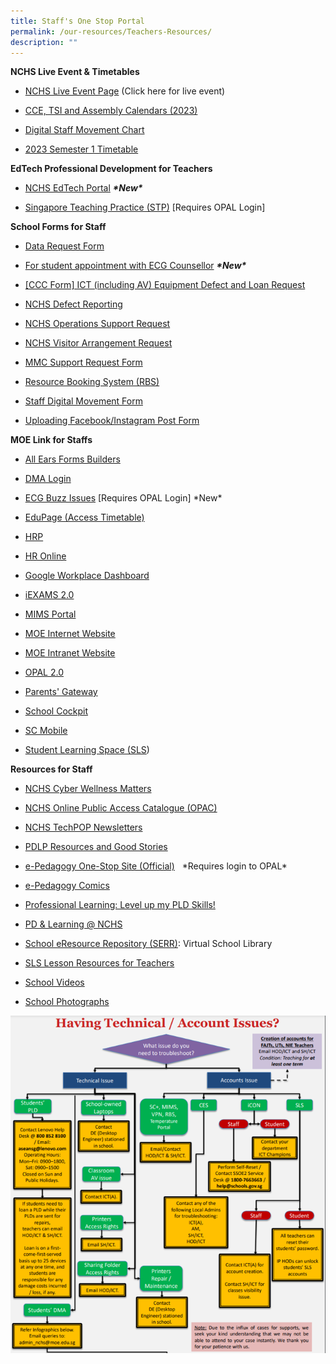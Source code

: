 ```yaml
---
title: Staff's One Stop Portal
permalink: /our-resources/Teachers-Resources/
description: ""
---
```

**NCHS Live Event & Timetables**<br>
*   [NCHS Live Event Page](https://www.google.com/url?q=https%3A%2F%2Fgo.gov.sg%2Fnchs-live&sa=D&sntz=1&usg=AOvVaw0l9o1DpgtbcLBQMS7Ow8j6) (Click here for live event)
*   [CCE, TSI and Assembly Calendars (2023)](https://docs.google.com/spreadsheets/d/1K8VAgWQIloJckuPnZ2uye5Mz6L3hccOu1efGdzEJd5U/edit?usp=sharing)

    
*   [Digital Staff Movement Chart](https://sites.google.com/moe.edu.sg/nchs-staffmovement/home)
    
*   [2023 Semester 1 Timetable](https://drive.google.com/drive/folders/1H1LEVFF6JxSl7QaW2dnv2n7cBQM26iIH?usp=share_link)<br>

**EdTech Professional Development for Teachers** 
*    [NCHS EdTech Portal](https://www.google.com/url?q=https%3A%2F%2Fsites.google.com%2Fmoe.edu.sg%2Fnchs-edtech%2Fhome&sa=D&sntz=1&usg=AOvVaw17XqdJKIc0OauG8ihGm3tf) _**\*New\***_
    
*   [Singapore Teaching Practice (STP)](https://www.google.com/url?q=https%3A%2F%2Fgo.gov.sg%2Fstp&sa=D&sntz=1&usg=AOvVaw0za6S4gXutm8DakRqiDx7w) \[Requires OPAL Login\]

**School Forms for Staff**
*   [Data Request Form](https://www.google.com/url?q=https%3A%2F%2Fbit.ly%2F3guGbvO&sa=D&sntz=1&usg=AOvVaw046gkbXUfM1oiSQs9RJnmx)
    
*   [For student appointment with ECG Counsellor](https://www.google.com/url?q=https%3A%2F%2Fmoeecg.appointeze.com%2Fonlinelink%2FPanMiaohua&sa=D&sntz=1&usg=AOvVaw10brvgJQspCmKM7MFwAS6R) _**\*New\***_
    
*  [[CCC Form] ICT (including AV) Equipment Defect and Loan Request](https://www.google.com/url?q=https%3A%2F%2Fgo.gov.sg%2Ficthelpccc&sa=D&sntz=1&usg=AOvVaw3YAma3bWkRvpHvgKSwHL44)
    
*  [NCHS Defect Reporting](https://www.google.com/url?q=https%3A%2F%2Fform.gov.sg%2F6279c4d743b1c300128b5088&sa=D&sntz=1&usg=AOvVaw0TlArOOu9EtRHoOk5mWN3T)
    
*   [NCHS Operations Support Request](https://www.google.com/url?q=https%3A%2F%2Fform.gov.sg%2F626a03e613531800145617a7&sa=D&sntz=1&usg=AOvVaw2PEWT1Zr46GWwncgd3fQzK)
    
*   [NCHS Visitor Arrangement Request](https://www.google.com/url?q=https%3A%2F%2Fgo.gov.sg%2Fvisitorarrangementrequest&sa=D&sntz=1&usg=AOvVaw3mOLw7AerhVZRJEOBKfRRU)
    
*   [MMC Support Request Form](https://www.google.com/url?q=https%3A%2F%2Fgo.gov.sg%2Fmmcrequest&sa=D&sntz=1&usg=AOvVaw3eH_wlOXftisNXHw58I6VI)
    
*   [Resource Booking System (RBS)](https://www.google.com/url?q=https%3A%2F%2Frbs.avero-tech.com&sa=D&sntz=1&usg=AOvVaw3DTJqTqrPRWNiNrNRKw4fY)
    
*   [Staff Digital Movement Form](http://www.google.com/url?q=http%3A%2F%2Fgo.gov.sg%2Fonleave&sa=D&sntz=1&usg=AOvVaw1I1Y5PjygOP0tYdmGiL92m)
        
*   [Uploading Facebook/Instagram Post Form](https://www.google.com/url?q=https%3A%2F%2Fgo.gov.sg%2Fnchsfbinsta&sa=D&sntz=1&usg=AOvVaw0JUj167010-eW7Dy47f6Z2)

**MOE Link for Staffs**<br>
*   [All Ears Forms Builders](https://forms.moe.edu.sg/)
    
*   [DMA Login](https://www.mobileguardian.com/)
    
*   [ECG Buzz Issues](https://go.gov.sg/ecgbuzz) \[Requires OPAL Login\] \*New\*
    
*   [EduPage (Access Timetable)](https://nchs.edupage.org/login/)
    
*   [HRP](https://www.hrp.gov.sg/hrp/#/)
    
*   [HR Online](http://intranet.moe.gov.sg/hronline/Pages/Home.aspx)
    
*   [Google Workplace Dashboard](https://workspace.google.com/dashboard) 
    
*   [iEXAMS 2.0](http://iexams.seab.gov.sg/sso/login)
    
*   [MIMS Portal](https://idp.mims.moe.gov.sg/nidp/saml2/sso)
    
*   [MOE Internet Website](https://www.moe.gov.sg/)
    
*   [MOE Intranet Website](https://intranet.moe.gov.sg/Pages/Home.aspx)
    
*   [OPAL 2.0](https://www.opal2.moe.edu.sg/)
    
*   [Parents' Gateway](https://pg.moe.edu.sg/)
    
*   [School Cockpit](https://schoolcockpit.moe.gov.sg/)
    
*   [SC Mobile](https://scmobile.moe.edu.sg/login)
    
*   [Student Learning Space (SLS](https://vle.learning.moe.edu.sg/login))

**Resources for Staff**<br>
*   [NCHS Cyber Wellness Matters](https://sites.google.com/moe.edu.sg/nchs-create-curate-connect/cyber-wellness)
    
*   [NCHS Online Public Access Catalogue (OPAC)](https://schoolibrary.moe.edu.sg/nanchiauhigh/cgi-bin/spydus.exe/MSGTRN/WPAC/HOME) 
    
*   [NCHS TechPOP Newsletters](https://sites.google.com/moe.edu.sg/nchs-create-curate-connect/techpop)
    
*   [PDLP Resources and Good Stories](https://sites.google.com/moe.edu.sg/personaliseddigitallearningpro/home)
    
*   [e-Pedagogy One-Stop Site (Official)](https://go.gov.sg/eped-onestop)   \*Requires login to OPAL\* 
    
*   [e-Pedagogy Comics](https://go.gov.sg/eped-comics) 
    
*   [Professional Learning: Level up my PLD Skills!](https://sites.google.com/moe.edu.sg/nchs-create-curate-connect/pld-matters/level-up-my-pld-skills)

*   [PD & Learning @ NCHS](https://sites.google.com/moe.edu.sg/growandglowatnc/home?authuser=0)
    
*   [School eResource Repository (SERR)](https://schoolibrary.moe.edu.sg/eresourcessec/cgi-bin/spydus.exe/MSGTRN/WPAC/HOME): Virtual School Library
    
*   [SLS Lesson Resources for Teachers](https://sites.google.com/moe.edu.sg/nchs-pdlp-site-for-teachers/repository-of-sls-lessons)

*   [School Videos](https://drive.google.com/drive/folders/0B0NLoi7jhnNmcnZwdENPcU40TXM?usp=sharing)  

*   [School Photographs](https://drive.google.com/drive/folders/0B0NLoi7jhnNmNWFNV2c2OHdtdVE?usp=sharing)

![Technical Account Issues Chart Staff](/images/Technical%20and%20Account%20Issues%20Chart%20for%20Staff.png)